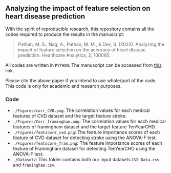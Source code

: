 ##  Analyzing the impact of feature selection on heart disease prediction

With the spirit of reproducible research, this repository contains all the codes required to produce the results in the manuscript: 

> Pathan, M. S., Nag, A., Pathan, M. M., & Dev, S. (2022). Analyzing the impact of feature selection on the accuracy of heart disease prediction. Healthcare Analytics, 2, 100060.

All codes are written in `PYTHON`. The manuscript can be accessed from [this](https://arxiv.org/pdf/2206.03239.pdf) link.

Please cite the above paper if you intend to use whole/part of the code. This code is only for academic and research purposes.

### Code

+ `./Figures/corr_CVD.png`: The correlation values for each medical features of CVD dataset and the target feature stroke.
+ `./Figures/Corr_framingham.png`: The correlation values for each medical features of framingham dataset and the target feature TenYearCHD.
+ `./Figures/featscore_cvd.png`: The feature importance scores of each feature of CVD dataset for detecting stroke using the ANOVA-F test.
+ `./Figures/featscore_fram.png`: The feature importance scores of each feature of Framingham dataset for detecting TenYearCHD using the ANOVA-F test.
+ `./Dataset/`: This folder contains both our input datasets `CVD_Data.csv` and `framingham.csv`.
